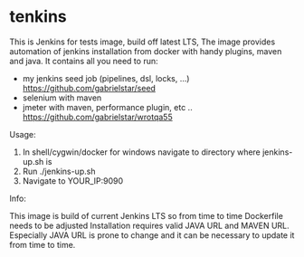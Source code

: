 # tenkins

This is Jenkins for tests image, build off latest LTS,  The image provides automation of jenkins installation from docker with handy plugins, maven and java. It contains all you need to run:

- my jenkins seed job (pipelines, dsl, locks, ...) https://github.com/gabrielstar/seed
- selenium with maven
- jmeter with maven, performance plugin, etc .. https://github.com/gabrielstar/wrotqa55

Usage:

1. In shell/cygwin/docker for windows navigate to directory where jenkins-up.sh is
2. Run ./jenkins-up.sh
3. Navigate to YOUR_IP:9090

Info:

This image is build of current Jenkins LTS so from time to time Dockerfile needs to be adjusted
Installation requires valid JAVA URL and MAVEN URL. Especially JAVA URL is prone to change and it can be necessary to update it from time to time.
